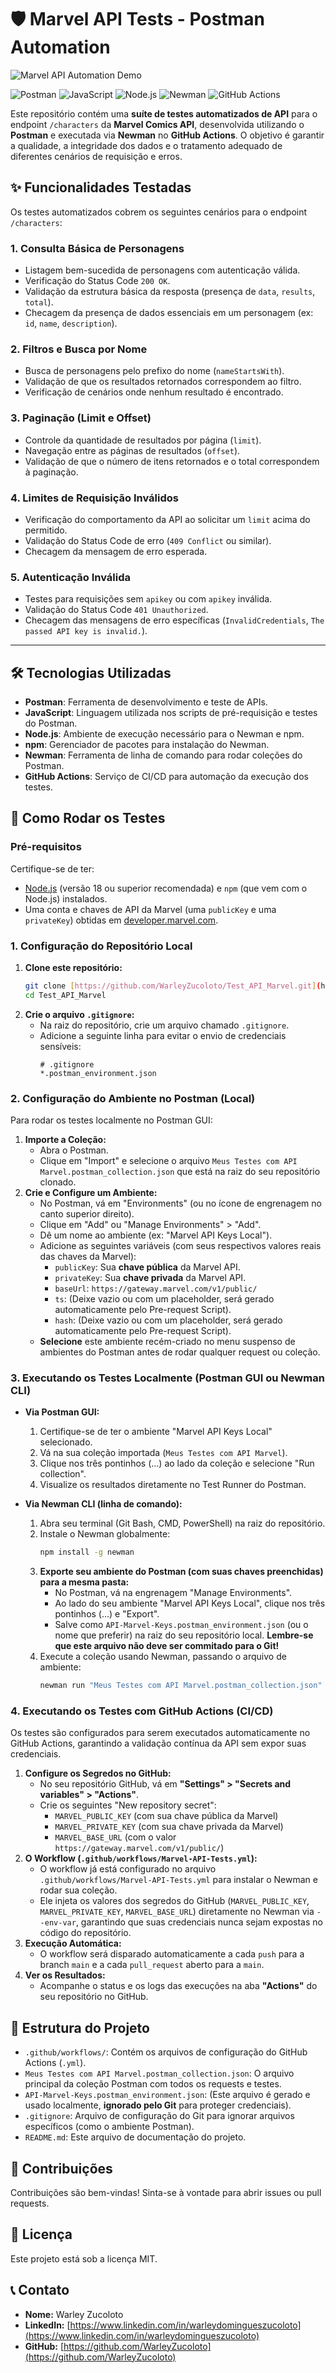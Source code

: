 # 🛡️ Marvel API Tests - Postman Automation

![Marvel API Automation Demo](./postmarvelapi.png)

![Postman](https://img.shields.io/badge/Postman-FF6C37?style=for-the-badge&logo=postman&logoColor=white)
![JavaScript](https://img.shields.io/badge/JavaScript-ES6-yellow?style=for-the-badge&logo=javascript&logoColor=black)
![Node.js](https://img.shields.io/badge/Node.js-v18+-brightgreen?style=for-the-badge&logo=node.js&logoColor=white)
![Newman](https://img.shields.io/badge/Newman-CLI-blue?style=for-the-badge&logo=npm&logoColor=white) ![GitHub Actions](https://img.shields.io/badge/GitHub%20Actions-2088FF?style=for-the-badge&logo=github-actions&logoColor=white)

Este repositório contém uma **suíte de testes automatizados de API** para o endpoint `/characters` da **Marvel Comics API**, desenvolvida utilizando o **Postman** e executada via **Newman** no **GitHub Actions**. O objetivo é garantir a qualidade, a integridade dos dados e o tratamento adequado de diferentes cenários de requisição e erros.

## ✨ Funcionalidades Testadas

Os testes automatizados cobrem os seguintes cenários para o endpoint `/characters`:

### 1. **Consulta Básica de Personagens**
- Listagem bem-sucedida de personagens com autenticação válida.
- Verificação do Status Code `200 OK`.
- Validação da estrutura básica da resposta (presença de `data`, `results`, `total`).
- Checagem da presença de dados essenciais em um personagem (ex: `id`, `name`, `description`).

### 2. **Filtros e Busca por Nome**
- Busca de personagens pelo prefixo do nome (`nameStartsWith`).
- Validação de que os resultados retornados correspondem ao filtro.
- Verificação de cenários onde nenhum resultado é encontrado.

### 3. **Paginação (Limit e Offset)**
- Controle da quantidade de resultados por página (`limit`).
- Navegação entre as páginas de resultados (`offset`).
- Validação de que o número de itens retornados e o total correspondem à paginação.

### 4. **Limites de Requisição Inválidos**
- Verificação do comportamento da API ao solicitar um `limit` acima do permitido.
- Validação do Status Code de erro (`409 Conflict` ou similar).
- Checagem da mensagem de erro esperada.

### 5. **Autenticação Inválida**
- Testes para requisições sem `apikey` ou com `apikey` inválida.
- Validação do Status Code `401 Unauthorized`.
- Checagem das mensagens de erro específicas (`InvalidCredentials`, `The passed API key is invalid.`).

---

## 🛠️ Tecnologias Utilizadas

* **Postman**: Ferramenta de desenvolvimento e teste de APIs.
* **JavaScript**: Linguagem utilizada nos scripts de pré-requisição e testes do Postman.
* **Node.js**: Ambiente de execução necessário para o Newman e npm.
* **npm**: Gerenciador de pacotes para instalação do Newman.
* **Newman**: Ferramenta de linha de comando para rodar coleções do Postman.
* **GitHub Actions**: Serviço de CI/CD para automação da execução dos testes.

## 🚀 Como Rodar os Testes

### Pré-requisitos

Certifique-se de ter:
* [Node.js](https://nodejs.org/) (versão 18 ou superior recomendada) e `npm` (que vem com o Node.js) instalados.
* Uma conta e chaves de API da Marvel (uma `publicKey` e uma `privateKey`) obtidas em [developer.marvel.com](https://developer.marvel.com/).

### 1. Configuração do Repositório Local

1.  **Clone este repositório:**
    ```bash
    git clone [https://github.com/WarleyZucoloto/Test_API_Marvel.git](https://github.com/WarleyZucoloto/Test_API_Marvel.git)
    cd Test_API_Marvel
    ```
2.  **Crie o arquivo `.gitignore`:**
    * Na raiz do repositório, crie um arquivo chamado `.gitignore`.
    * Adicione a seguinte linha para evitar o envio de credenciais sensíveis:
        ```
        # .gitignore
        *.postman_environment.json
        ```

### 2. Configuração do Ambiente no Postman (Local)

Para rodar os testes localmente no Postman GUI:

1.  **Importe a Coleção:**
    * Abra o Postman.
    * Clique em "Import" e selecione o arquivo `Meus Testes com API Marvel.postman_collection.json` que está na raiz do seu repositório clonado.
2.  **Crie e Configure um Ambiente:**
    * No Postman, vá em "Environments" (ou no ícone de engrenagem no canto superior direito).
    * Clique em "Add" ou "Manage Environments" > "Add".
    * Dê um nome ao ambiente (ex: "Marvel API Keys Local").
    * Adicione as seguintes variáveis (com seus respectivos valores reais das chaves da Marvel):
        * `publicKey`: Sua **chave pública** da Marvel API.
        * `privateKey`: Sua **chave privada** da Marvel API.
        * `baseUrl`: `https://gateway.marvel.com/v1/public/`
        * `ts`: (Deixe vazio ou com um placeholder, será gerado automaticamente pelo Pre-request Script).
        * `hash`: (Deixe vazio ou com um placeholder, será gerado automaticamente pelo Pre-request Script).
    * **Selecione** este ambiente recém-criado no menu suspenso de ambientes do Postman antes de rodar qualquer request ou coleção.

### 3. Executando os Testes Localmente (Postman GUI ou Newman CLI)

* **Via Postman GUI:**
    1.  Certifique-se de ter o ambiente "Marvel API Keys Local" selecionado.
    2.  Vá na sua coleção importada (`Meus Testes com API Marvel`).
    3.  Clique nos três pontinhos (...) ao lado da coleção e selecione "Run collection".
    4.  Visualize os resultados diretamente no Test Runner do Postman.

* **Via Newman CLI (linha de comando):**
    1.  Abra seu terminal (Git Bash, CMD, PowerShell) na raiz do repositório.
    2.  Instale o Newman globalmente:
        ```bash
        npm install -g newman
        ```
    3.  **Exporte seu ambiente do Postman (com suas chaves preenchidas) para a mesma pasta:**
        * No Postman, vá na engrenagem "Manage Environments".
        * Ao lado do seu ambiente "Marvel API Keys Local", clique nos três pontinhos (...) e "Export".
        * Salve como `API-Marvel-Keys.postman_environment.json` (ou o nome que preferir) na raiz do seu repositório local. **Lembre-se que este arquivo não deve ser commitado para o Git!**
    4.  Execute a coleção usando Newman, passando o arquivo de ambiente:
        ```bash
        newman run "Meus Testes com API Marvel.postman_collection.json" -e "API-Marvel-Keys.postman_environment.json"
        ```

### 4. Executando os Testes com GitHub Actions (CI/CD)

Os testes são configurados para serem executados automaticamente no GitHub Actions, garantindo a validação contínua da API sem expor suas credenciais.

1.  **Configure os Segredos no GitHub:**
    * No seu repositório GitHub, vá em **"Settings" > "Secrets and variables" > "Actions"**.
    * Crie os seguintes "New repository secret":
        * `MARVEL_PUBLIC_KEY` (com sua chave pública da Marvel)
        * `MARVEL_PRIVATE_KEY` (com sua chave privada da Marvel)
        * `MARVEL_BASE_URL` (com o valor `https://gateway.marvel.com/v1/public/`)
2.  **O Workflow (`.github/workflows/Marvel-API-Tests.yml`):**
    * O workflow já está configurado no arquivo `.github/workflows/Marvel-API-Tests.yml` para instalar o Newman e rodar sua coleção.
    * Ele injeta os valores dos segredos do GitHub (`MARVEL_PUBLIC_KEY`, `MARVEL_PRIVATE_KEY`, `MARVEL_BASE_URL`) diretamente no Newman via `--env-var`, garantindo que suas credenciais nunca sejam expostas no código do repositório.
3.  **Execução Automática:**
    * O workflow será disparado automaticamente a cada `push` para a branch `main` e a cada `pull_request` aberto para a `main`.
4.  **Ver os Resultados:**
    * Acompanhe o status e os logs das execuções na aba **"Actions"** do seu repositório no GitHub.

## 📁 Estrutura do Projeto

* `.github/workflows/`: Contém os arquivos de configuração do GitHub Actions (`.yml`).
* `Meus Testes com API Marvel.postman_collection.json`: O arquivo principal da coleção Postman com todos os requests e testes.
* `API-Marvel-Keys.postman_environment.json`: (Este arquivo é gerado e usado localmente, **ignorado pelo Git** para proteger credenciais).
* `.gitignore`: Arquivo de configuração do Git para ignorar arquivos específicos (como o ambiente Postman).
* `README.md`: Este arquivo de documentação do projeto.

## 🤝 Contribuições

Contribuições são bem-vindas! Sinta-se à vontade para abrir issues ou pull requests.

## 📄 Licença

Este projeto está sob a licença MIT.

## 📞 Contato

* **Nome:** Warley Zucoloto
* **LinkedIn:** [https://www.linkedin.com/in/warleydomingueszucoloto](https://www.linkedin.com/in/warleydomingueszucoloto)
* **GitHub:** [https://github.com/WarleyZucoloto](https://github.com/WarleyZucoloto)
